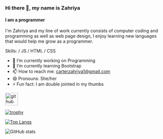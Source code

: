 ### Hi there 👋, my name is Zahriya
#### I am a programmer
I'm Zahriya and my line of work currently consists of computer coding and programming as well as web page design, I enjoy learning new languages that would help me grow as a programmer.

Skills:  / JS / HTML / CSS

- 🔭 I’m currently working on Programming 
- 🌱 I’m currently learning Bootstrap 
- 📫 How to reach me: carterzahriya1@gmail.com 
- 😄 Pronouns: She/her 
- ⚡ Fun fact: I am double jointed in my thumbs 


[<img src='https://cdn.jsdelivr.net/npm/simple-icons@3.0.1/icons/github.svg' alt='github' height='40'>](https://github.com/Zahriya)  

[![trophy](https://github-profile-trophy.vercel.app/?username=Zahriya)](https://github.com/ryo-ma/github-profile-trophy)

[![Top Langs](https://github-readme-stats.vercel.app/api/top-langs/?username=Zahriya)](https://github.com/anuraghazra/github-readme-stats)

![GitHub stats](https://github-readme-stats.vercel.app/api?username=Zahriya&show_icons=true)  
